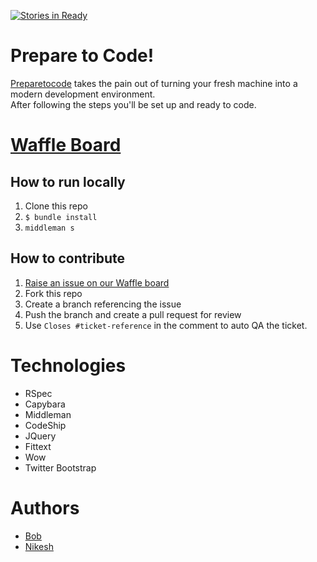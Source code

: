 [![Stories in Ready](https://badge.waffle.io/makersacademy/dev_environment.png?label=ready&title=Ready)](https://waffle.io/makersacademy/preparetocode)

# Prepare to Code!

[Preparetocode](https://www.preparetocode.io) takes the pain out of turning your fresh machine into a modern development environment.  
After following the steps you'll be set up and ready to code.

# [Waffle Board](https://waffle.io/makersacademy/preparetocode)

## How to run locally
1. Clone this repo
2. `$ bundle install`
3. `middleman s`

## How to contribute
1. [Raise an issue on our Waffle board](https://waffle.io/makersacademy/preparetocode)
2. Fork this repo
3. Create a branch referencing the issue
4. Push the branch and create a pull request for review
5. Use `Closes #ticket-reference` in the comment to auto QA the ticket.

# Technologies
* RSpec
* Capybara
* Middleman
* CodeShip
* JQuery
* Fittext
* Wow
* Twitter Bootstrap

# Authors
* [Bob](https://github.com/BobRazoswki)
* [Nikesh](https://github.com/nikeshashar)
